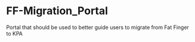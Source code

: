 # FF-Migration_Portal
Portal that should be used to better guide users to migrate from Fat Finger to KPA
